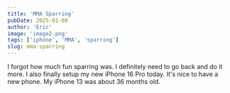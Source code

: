 ```yaml
---
title: 'MMA Sparring'
pubDate: 2025-01-08
author: 'Eric'
image: 'image2.png'
tags: ['iphone', 'MMA', 'sparring']
slug: mma-sparring
---
```


I forgot how much fun sparring was. I definitely need to go back and do it more. I also finally setup my new iPhone 16 Pro today. It's nice to have a new phone. My iPhone 13 was about 36 months old. 


